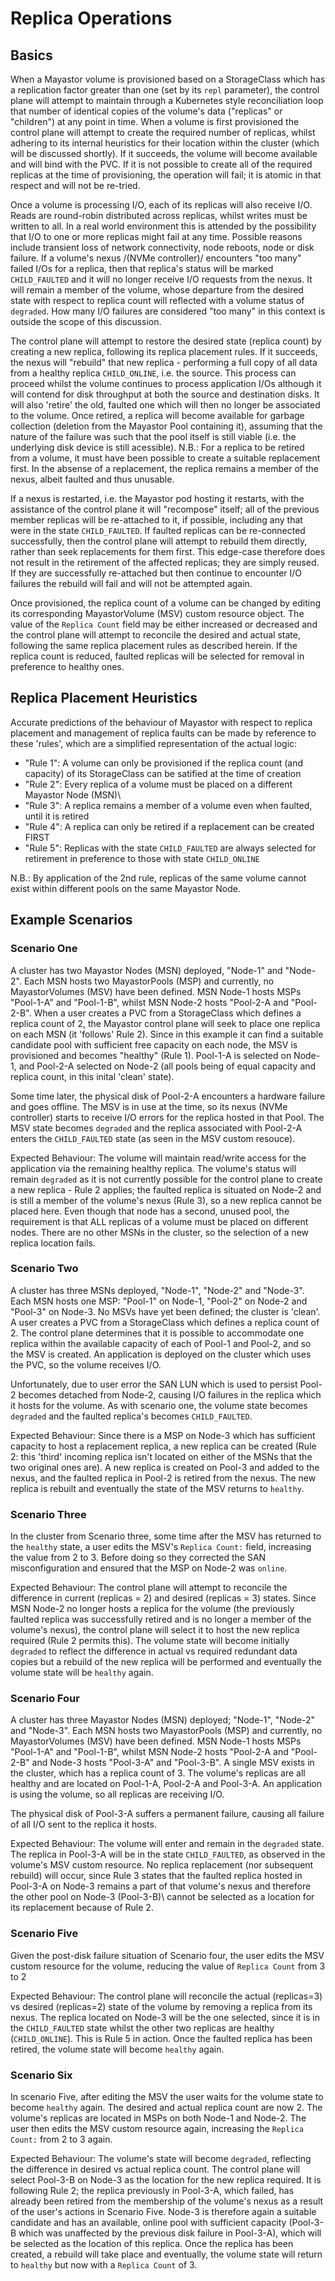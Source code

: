 # Replica Operations

## Basics

When a Mayastor volume is provisioned based on a StorageClass which has a replication factor greater than one \(set by its `repl` parameter)\, the control plane will attempt to maintain through a Kubernetes style reconciliation loop that number of identical copies of the volume's data \("replicas" or "children"\) at any point in time.  When a volume is first provisioned the control plane will attempt to create the required number of replicas, whilst adhering to its internal heuristics for their location within the cluster \(which will be discussed shortly\).  If it succeeds, the volume will become available and will bind with the PVC.  If it is not possible to create all of the required replicas at the time of provisioning, the operation will fail; it is atomic in that respect and will not be re-tried.

Once a volume is processing I/O, each of its replicas will also receive I/O.  Reads are round-robin distributed across replicas, whilst writes must be written to all.  In a real world environment this is attended by the possibility that I/O to one or more replicas might fail at any time.  Possible reasons include transient loss of network connectivity, node reboots, node or disk failure.  If a volume's nexus /(NVMe controller)/ encounters "too many" failed I/Os for a replica, then that replica's status will be marked `CHILD_FAULTED` and it will no longer receive I/O requests from the nexus.  It will remain a member of the volume, whose departure from the desired state with respect to replica count will reflected with a volume status of `degraded`.  How many I/O failures are considered "too many" in this context is outside the scope of this discussion.

The control plane will attempt to restore the desired state \(replica count\) by creating a new replica, following its replica placement rules.  If it succeeds, the nexus will "rebuild" that new replica - performing a full copy of all data from a healthy replica `CHILD_ONLINE`, i.e. the source.  This process can proceed whilst the volume continues to process application I/Os although it will contend for disk throughput at both the source and destination disks.  It will also 'retire' the old, faulted one which will then no longer be associated to the volume.  Once retired, a replica will become available for garbage collection (deletion from the Mayastor Pool containing it), assuming that the nature of the failure was such that the pool itself is still viable (i.e. the underlying disk device is still acessible).  N.B.: For a replica to be retired from a volume, it must have been possible to create a suitable replacement first.  In the absense of a replacement, the replica remains a member of the nexus, albeit faulted and thus unusable.

If a nexus is restarted, i.e. the Mayastor pod hosting it restarts, with the assistance of the control plane it will "recompose" itself; all of the previous member replicas will be re-attached to it, if possible, including any that were in the state `CHILD_FAULTED`.  If faulted replicas can be re-connected successfully, then the control plane will attempt to rebuild them directly, rather than seek replacements for them first.  This edge-case therefore does not result in the retirement of the affected replicas; they are simply reused.  If they are successfully re-attached but then continue to encounter I/O failures the rebuild will fail and will not be attempted again.

Once provisioned, the replica count of a volume can be changed by editing its corresponding MayastorVolume \(MSV\) custom resource object.  The value of the `Replica Count` field may be either increased or decreased and the control plane will attempt to reconcile the desired and actual state, following the same replica placement rules as described herein.  If the replica count is reduced, faulted replicas will be selected for removal in preference to healthy ones.

## Replica Placement Heuristics

Accurate predictions of the behaviour of Mayastor with respect to replica placement and management of replica faults can be made by reference to these 'rules', which are a simplified representation of the actual logic:

* "Rule 1": A volume can only be provisioned if the replica count \(and capacity\) of its StorageClass can be satified at the time of creation
* "Rule 2": Every replica of a volume must be placed on a different Mayastor Node \(MSN)\
* "Rule 3": A replica remains a member of a volume even when faulted, until it is retired
* "Rule 4": A replica can only be retired if a replacement can be created FIRST
* "Rule 5": Replicas with the state `CHILD_FAULTED` are always selected for retirement in preference to those with state `CHILD_ONLINE`

N.B.: By application of the 2nd rule, replicas of the same volume cannot exist within different pools on the same Mayastor Node. 

## Example Scenarios

### Scenario One

A cluster has two Mayastor Nodes \(MSN\) deployed, "Node-1" and "Node-2".  Each MSN hosts two MayastorPools \(MSP\) and currently, no MayastorVolumes \(MSV\) have been defined.  MSN Node-1 hosts MSPs "Pool-1-A" and "Pool-1-B", whilst MSN Node-2 hosts "Pool-2-A and "Pool-2-B".  When a user creates a PVC from a StorageClass which defines a replica count of 2, the Mayastor control plane will seek to place one replica on each MSN (it 'follows' Rule 2).  Since in this example it can find a suitable candidate pool with sufficient free capacity on each node, the MSV is provisioned and becomes "healthy" (Rule 1).  Pool-1-A is selected on Node-1, and Pool-2-A selected on Node-2 (all pools being of equal capacity and replica count, in this inital 'clean' state).

Some time later, the physical disk of Pool-2-A encounters a hardware failure and goes offline.  The MSV is in use at the time, so its nexus \(NVMe controller\) starts to receive I/O errors for the replica hosted in that Pool.  The MSV state becomes `degraded` and the replica associated with Pool-2-A enters the `CHILD_FAULTED` state (as seen in the MSV custom resouce).

Expected Behaviour:  The volume will maintain read/write access for the application via the remaining healthy replica.  The volume's status will remain `degraded` as it is not currently possible for the control plane to create a new replica - Rule 2 applies; the faulted replica is situated on Node-2 and is still a member of the volume's nexus (Rule 3), so a new replica cannot be placed here.  Even though that node has a second, unused pool, the requirement is that ALL replicas of a volume must be placed on different nodes.  There are no other MSNs in the cluster, so the selection of a new replica location fails.

### Scenario Two

A cluster has three MSNs deployed, "Node-1", "Node-2" and "Node-3".  Each MSN hosts one MSP: "Pool-1" on Node-1, "Pool-2" on Node-2 and "Pool-3" on Node-3.  No MSVs have yet been defined; the cluster is 'clean'.  A user creates a PVC from a StorageClass which defines a replica count of 2.  The control plane determines that it is possible to accommodate one replica within the available capacity of each of Pool-1 and Pool-2, and so the MSV is created.  An application is deployed on the cluster which uses the PVC, so the volume receives I/O.

Unfortunately, due to user error the SAN LUN which is used to persist Pool-2 becomes detached from Node-2, causing I/O failures in the replica which it hosts for the volume.  As with scenario one, the volume state becomes `degraded` and the faulted replica's becomes `CHILD_FAULTED`.

Expected Behaviour: Since there is a MSP on Node-3 which has sufficient capacity to host a replacement replica, a new replica can be created (Rule 2: this 'third' incoming replica isn't located on either of the MSNs that the two original ones are).  A new replica is created on Pool-3 and added to the nexus, and the faulted replica in Pool-2 is retired from the nexus.  The new replica is rebuilt and eventually the state of the MSV returns to `healthy`.

### Scenario Three

In the cluster from Scenario three, some time after the MSV has returned to the `healthy` state, a user edits the MSV's `Replica Count:` field, increasing the value from 2 to 3.  Before doing so they corrected the SAN misconfiguration and ensured that the MSP on Node-2 was `online`.

Expected Behaviour:  The control plane will attempt to reconcile the difference in current (replicas = 2) and desired (replicas = 3) states.  Since MSN Node-2 no longer hosts a replica for the volume (the previously faulted replica was successfully retired and is no longer a member of the volume's nexus), the control plane will select it to host the new replica required (Rule 2 permits this).  The volume state will become initially `degraded` to reflect the difference in actual vs required redundant data copies but a rebuild of the new replica will be performed and eventually the volume state will be `healthy` again.

### Scenario Four

A cluster has three Mayastor Nodes \(MSN\) deployed; "Node-1", "Node-2" and "Node-3".  Each MSN hosts two MayastorPools \(MSP\) and currently, no MayastorVolumes \(MSV\) have been defined.  MSN Node-1 hosts MSPs "Pool-1-A" and "Pool-1-B", whilst MSN Node-2 hosts "Pool-2-A and "Pool-2-B" and Node-3 hosts "Pool-3-A" and "Pool-3-B".  A single MSV exists in the cluster, which has a replica count of 3.  The volume's replicas are all healthy and are located on Pool-1-A, Pool-2-A and Pool-3-A.  An application is using the volume, so all replicas are receiving I/O.

The physical disk of Pool-3-A suffers a permanent failure, causing all failure of all I/O sent to the replica it hosts.

Expected Behaviour:  The volume will enter and remain in the `degraded` state.  The replica in Pool-3-A will be in the state `CHILD_FAULTED`, as observed in the volume's MSV custom resource.  No replica replacement \(nor subsequent rebuild\) will occur, since Rule 3 states that the faulted replica hosted in Pool-3-A on Node-3 remains a part of that volume's nexus and therefore the other pool on Node-3 \(Pool-3-B)\ cannot be selected as a location for its replacement because of Rule 2.

### Scenario Five

Given the post-disk failure situation of Scenario four, the user edits the MSV custom resource for the volume, reducing the value of `Replica Count` from 3 to 2

Expected Behaviour:  The control plane will reconcile the actual \(replicas=3\) vs desired \(replicas=2\) state of the volume by removing a replica from its nexus.  The replica located on Node-3 will be the one selected, since it is in the `CHILD_FAULTED` state whilst the other two replicas are healthy \(`CHILD_ONLINE`)\.  This is Rule 5 in action.  Once the faulted replica has been retired, the volume state will become `healthy` again.

### Scenario Six

In scenario Five, after editing the MSV the user waits for the volume state to become `healthy` again.  The desired and actual replica count are now 2.  The volume's replicas are located in MSPs on both Node-1 and Node-2. The user then edits the MSV custom resource again, increasing  the `Replica Count:` from 2 to 3 again.

Expected Behaviour:  The volume's state will become `degraded`, reflecting the difference in desired vs actual replica count.  The control plane will select Pool-3-B on Node-3 as the location for the new replica required.  It is following Rule 2; the replica previously in Pool-3-A, which failed, has already been retired from the membership of the volume's nexus as a result of the user's actions in Scenario Five.  Node-3 is therefore again a suitable candidate and has an available, online pool with sufficient capacity \(Pool-3-B which was unaffected by the previous disk failure in Pool-3-A\), which will be selected as the location of this replica.  Once the replica has been created, a rebuild will take place and eventually, the volume state will return to `healthy` but now with a `Replica Count` of 3.





